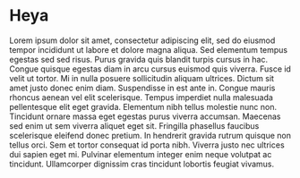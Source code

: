 # Heya

Lorem ipsum dolor sit amet, consectetur adipiscing elit, sed do eiusmod tempor incididunt ut labore et dolore magna aliqua. Sed elementum tempus egestas sed sed risus. Purus gravida quis blandit turpis cursus in hac. Congue quisque egestas diam in arcu cursus euismod quis viverra. Fusce id velit ut tortor. Mi in nulla posuere sollicitudin aliquam ultrices. Dictum sit amet justo donec enim diam. Suspendisse in est ante in. Congue mauris rhoncus aenean vel elit scelerisque. Tempus imperdiet nulla malesuada pellentesque elit eget gravida. Elementum nibh tellus molestie nunc non. Tincidunt ornare massa eget egestas purus viverra accumsan. Maecenas sed enim ut sem viverra aliquet eget sit. Fringilla phasellus faucibus scelerisque eleifend donec pretium. In hendrerit gravida rutrum quisque non tellus orci. Sem et tortor consequat id porta nibh. Viverra justo nec ultrices dui sapien eget mi. Pulvinar elementum integer enim neque volutpat ac tincidunt. Ullamcorper dignissim cras tincidunt lobortis feugiat vivamus.